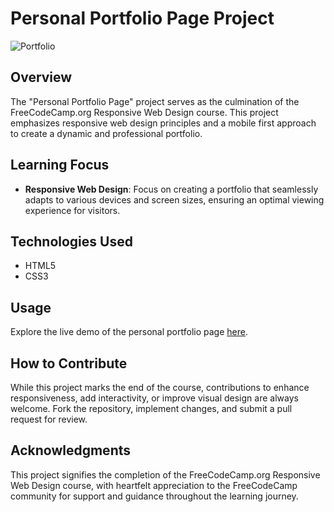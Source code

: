# Personal Portfolio Page Project

![Portfolio](https://github.com/Salf1-Sabit/Personal-Portfolio-Page/assets/70028517/08e8640e-2554-4dcf-ae03-d66c019e4539)

## Overview
The "Personal Portfolio Page" project serves as the culmination of the FreeCodeCamp.org Responsive Web Design course. This project emphasizes responsive web design principles and a mobile first approach to create a dynamic and professional portfolio.

## Learning Focus
- **Responsive Web Design**: Focus on creating a portfolio that seamlessly adapts to various devices and screen sizes, ensuring an optimal viewing experience for visitors.

## Technologies Used
- HTML5
- CSS3

## Usage
Explore the live demo of the personal portfolio page [here](https://personal-portfolio-page-99.netlify.app/).

## How to Contribute
While this project marks the end of the course, contributions to enhance responsiveness, add interactivity, or improve visual design are always welcome. Fork the repository, implement changes, and submit a pull request for review.

## Acknowledgments
This project signifies the completion of the FreeCodeCamp.org Responsive Web Design course, with heartfelt appreciation to the FreeCodeCamp community for support and guidance throughout the learning journey.
